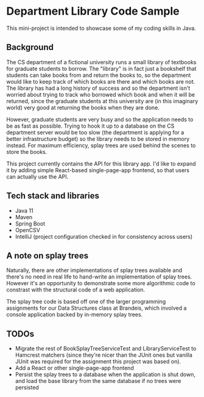 # Department Library Code Sample

This mini-project is intended to showcase some of my coding skills in Java.

## Background

The CS department of a fictional university runs a small library of textbooks for graduate students to borrow. 
The "library" is in fact just a bookshelf that students can take books from and return the books to, so the department
would like to keep track of which books are there and which books are not. 
The library has had a long history of success and so the department isn't worried about trying to track who borrowed which
book and when it will be returned, since the graduate students at this university are (in this imaginary world) very good
at returning the books when they are done.

However, graduate students are very busy and so the application needs to be as fast as possible. Trying to hook it up to 
a database on the CS department server would be too slow (the department is applying for a better infrastructure budget)
so the library needs to be stored in memory instead. For maximum efficiency, splay trees are used behind the scenes to store
the books.

This project currently contains the API for this library app. I'd like to expand it by adding simple React-based single-page-app frontend,
so that users can actually use the API. 

## Tech stack and libraries

* Java 11
* Maven
* Spring Boot
* OpenCSV
* IntelliJ (project configuration checked in for consistency across users)

## A note on splay trees

Naturally, there are other implementations of splay trees available and there's no need in real life to hand-write an
implementation of splay trees. However it's an opportunity to demonstrate some more algorithmic code to constrast with the
structural code of a web application.

The splay tree code is based off one of the larger programming assignments for our Data Structures 
class at Brandeis, which involved a console application backed by in-memory splay trees.

## TODOs

* Migrate the rest of BookSplayTreeServiceTest and LibraryServiceTest to Hamcrest matchers (since they're nicer than the JUnit ones
but vanilla JUnit was required for the assignment this project was based on).
* Add a React or other single-page-app frontend
* Persist the splay trees to a database when the application is shut down, and load the base library from the same database 
if no trees were persisted